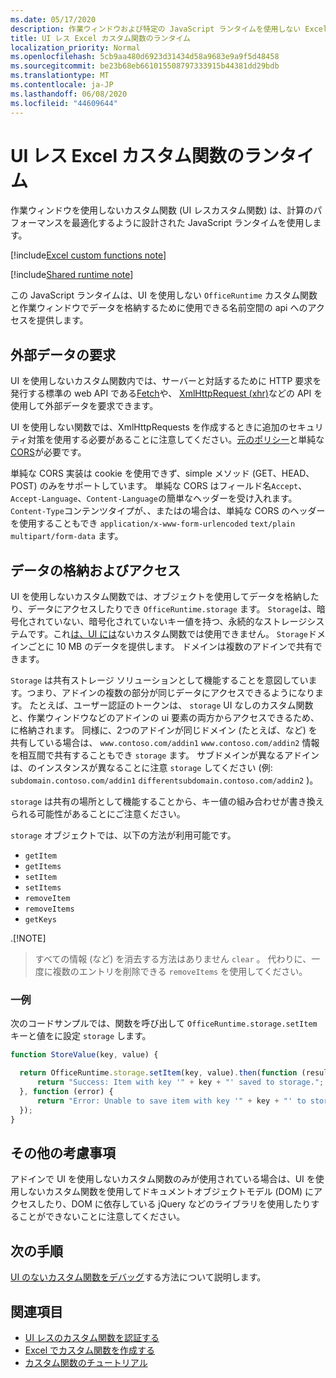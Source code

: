 ```yaml
---
ms.date: 05/17/2020
description: 作業ウィンドウおよび特定の JavaScript ランタイムを使用しない Excel カスタム関数について説明します。
title: UI レス Excel カスタム関数のランタイム
localization_priority: Normal
ms.openlocfilehash: 5cb9aa480d6923d31434d58a9683e9a9f5d48458
ms.sourcegitcommit: be23b68eb661015508797333915b44381dd29bdb
ms.translationtype: MT
ms.contentlocale: ja-JP
ms.lasthandoff: 06/08/2020
ms.locfileid: "44609644"
---
```

# <a name="runtime-for-ui-less-excel-custom-functions"></a>UI レス Excel カスタム関数のランタイム

作業ウィンドウを使用しないカスタム関数 (UI レスカスタム関数) は、計算のパフォーマンスを最適化するように設計された JavaScript ランタイムを使用します。

[!include[Excel custom functions note](../includes/excel-custom-functions-note.md)]

[!include[Shared runtime note](../includes/shared-runtime-note.md)]

この JavaScript ランタイムは、UI を使用しない `OfficeRuntime` カスタム関数と作業ウィンドウでデータを格納するために使用できる名前空間の api へのアクセスを提供します。

## <a name="requesting-external-data"></a>外部データの要求

UI を使用しないカスタム関数内では、サーバーと対話するために HTTP 要求を発行する標準の web API である[Fetch](https://developer.mozilla.org/en-US/docs/Web/API/Fetch_API)や、 [XmlHttpRequest (xhr)](https://developer.mozilla.org/en-US/docs/Web/API/XMLHttpRequest)などの API を使用して外部データを要求できます。

UI を使用しない関数では、XmlHttpRequests を作成するときに追加のセキュリティ対策を使用する必要があることに注意してください。[元のポリシー](https://developer.mozilla.org/en-US/docs/Web/Security/Same-origin_policy)と単純な[CORS](https://www.w3.org/TR/cors/)が必要です。

単純な CORS 実装は cookie を使用できず、simple メソッド (GET、HEAD、POST) のみをサポートしています。 単純な CORS はフィールド名`Accept`、 `Accept-Language`、`Content-Language`の簡単なヘッダーを受け入れます。 `Content-Type`コンテンツタイプが、、またはの場合は、単純な CORS のヘッダーを使用することもでき `application/x-www-form-urlencoded` `text/plain` `multipart/form-data` ます。

## <a name="storing-and-accessing-data"></a>データの格納およびアクセス

UI を使用しないカスタム関数では、オブジェクトを使用してデータを格納したり、データにアクセスしたりでき `OfficeRuntime.storage` ます。 `Storage`は、暗号化されていない、暗号化されていないキー値を持つ、永続的なストレージシステムです。これ[は、UI には](https://developer.mozilla.org/en-US/docs/Web/API/Window/localStorage)ないカスタム関数では使用できません。 `Storage`ドメインごとに 10 MB のデータを提供します。 ドメインは複数のアドインで共有できます。

`Storage` は共有ストレージ ソリューションとして機能することを意図しています。つまり、アドインの複数の部分が同じデータにアクセスできるようになります。 たとえば、ユーザー認証のトークンは、 `storage` UI なしのカスタム関数と、作業ウィンドウなどのアドインの ui 要素の両方からアクセスできるため、に格納されます。 同様に、2つのアドインが同じドメイン (たとえば、など) を共有している場合は、 `www.contoso.com/addin1` `www.contoso.com/addin2` 情報を相互間で共有することもでき `storage` ます。 サブドメインが異なるアドインは、のインスタンスが異なることに注意 `storage` してください (例: `subdomain.contoso.com/addin1` `differentsubdomain.contoso.com/addin2` )。

`storage` は共有の場所として機能することから、キー値の組み合わせが書き換えられる可能性があることにご注意ください。

`storage` オブジェクトでは、以下の方法が利用可能です。

 - `getItem`
 - `getItems`
 - `setItem`
 - `setItems`
 - `removeItem`
 - `removeItems`
 - `getKeys`

.[!NOTE]
> すべての情報 (など) を消去する方法はありません `clear` 。 代わりに、一度に複数のエントリを削除できる `removeItems` を使用してください。

### <a name="officeruntimestorage-example"></a>一例

次のコードサンプルでは、関数を呼び出して `OfficeRuntime.storage.setItem` キーと値をに設定 `storage` します。

```js
function StoreValue(key, value) {

  return OfficeRuntime.storage.setItem(key, value).then(function (result) {
      return "Success: Item with key '" + key + "' saved to storage.";
  }, function (error) {
      return "Error: Unable to save item with key '" + key + "' to storage. " + error;
  });
}
```

## <a name="additional-considerations"></a>その他の考慮事項

アドインで UI を使用しないカスタム関数のみが使用されている場合は、UI を使用しないカスタム関数を使用してドキュメントオブジェクトモデル (DOM) にアクセスしたり、DOM に依存している jQuery などのライブラリを使用したりすることができないことに注意してください。

## <a name="next-steps"></a>次の手順
[UI のないカスタム関数をデバッグ](custom-functions-debugging.md)する方法について説明します。

## <a name="see-also"></a>関連項目

* [UI レスのカスタム関数を認証する](custom-functions-authentication.md)
* [Excel でカスタム関数を作成する](custom-functions-overview.md)
* [カスタム関数のチュートリアル](../tutorials/excel-tutorial-create-custom-functions.md)
